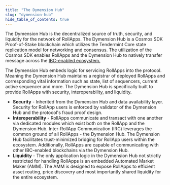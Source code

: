 ```yaml
---
title: "The Dymension Hub"
slug: "dymension-hub"
hide_table_of_contents: true
---
```


The Dymension Hub is the decentralized source of truth, security, and liquidity for the network of RollApps. The Dymension Hub is a Cosmos SDK Proof-of-Stake blockchain which utilizes the Tendermint Core state replication model for networking and consensus. The utilization of the Cosmos SDK enables RollApps and the Dymension Hub to natively transfer message across the [IBC-enabled ecosystem.](https://www.mapofzones.com/)<br/>

The Dymension Hub embeds logic for servicing RollApps into the protocol. Meaning the Dymension Hub maintains a registrar of deployed RollApps and corresponding vital information such as state, list of sequencers, current active sequencer and more. The Dymension Hub is specifically built to provide RollApps with security, interoperability, and liquidity.<br/>

-   <b>Security</b> - Inherited from the Dymension Hub and data availability layer. Security for RollApp users is enforced by validator of the Dymension Hub and the protocol's fraud proof design.
-   <b>Interoperability</b> - RollApps communicate and transact with one another via dedicated modules which exist both on the RollApp and the Dymension Hub. Inter-RollApp Communication (IRC) leverages the common ground of all RollApps - the Dymension Hub. The Dymension Hub facilitates trust-minimized bridging for RollApp users within the ecosystem. Additionally, RollApps are capable of communicating with other IBC-enabled blockchains via the Dymension Hub.
-   <b>Liquidity</b> - The only application logic in the Dymension Hub not strictly restricted for handling RollApps is an embedded Automated Market Maker (AMM). The AMM is designed to expose RollApps to efficient asset routing, price discovery and most importantly shared liquidity for the entire ecosystem.
